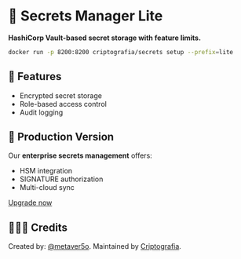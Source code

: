 # 🧮 Secrets Manager Lite
**HashiCorp Vault-based secret storage with feature limits.**

```bash
docker run -p 8200:8200 criptografia/secrets setup --prefix=lite
```

## 🔐 Features
- Encrypted secret storage
- Role-based access control
- Audit logging

## 🔑 Production Version
Our **enterprise secrets management** offers:
- HSM	integration
- SIGNATURE authorization
- Multi-cloud sync

[Upgrade now](https://criptografia.app/)

## 🧑‍🤝‍🧑 Credits
Created by: [@metaver5o](https://github.com/metaver5o). Maintained by [Criptografia](https://criptografia.app).
